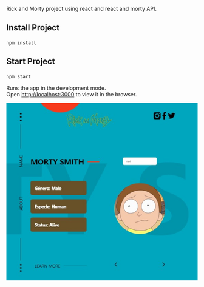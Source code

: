 Rick and Morty project using react and react and morty API.

## Install Project

`npm install`

## Start Project

`npm start`

Runs the app in the development mode.<br />
Open [http://localhost:3000](http://localhost:3000) to view it in the browser.

![rick-and-morty-react](./public/images/view_Image.jpg)

